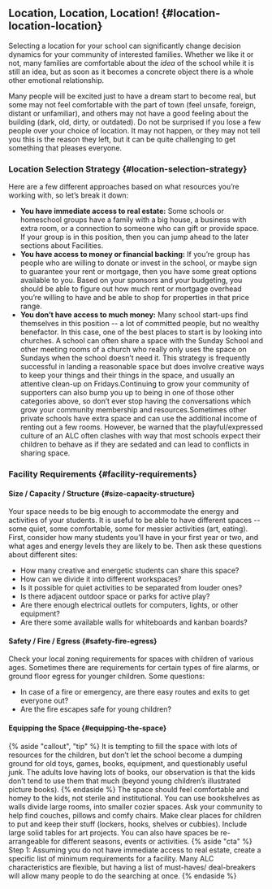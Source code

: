 ## Location, Location, Location! {#location-location-location}

Selecting a location for your school can significantly change decision dynamics for your community of interested families. Whether we like it or not, many families are comfortable about the _idea_ of the school while it is still an idea, but as soon as it becomes a concrete object there is a whole other emotional relationship.

Many people will be excited just to have a dream start to become real, but some may not feel comfortable with the part of town (feel unsafe, foreign, distant or unfamiliar), and others may not have a good feeling about the building (dark, old, dirty, or outdated). Do not be surprised if you lose a few people over your choice of location. It may not happen, or they may not tell you this is the reason they left, but it can be quite challenging to get something that pleases everyone.

### Location Selection Strategy {#location-selection-strategy}

Here are a few different approaches based on what resources you’re working with, so let’s break it down:

*   **You have immediate access to real estate:** Some schools or homeschool groups have a family with a big house, a business with extra room, or a connection to someone who can gift or provide space. If your group is in this position, then you can jump ahead to the later sections about Facilities.
*   **You have access to money or financial backing:** If you’re group has people who are willing to donate or invest in the school, or maybe sign to guarantee your rent or mortgage, then you have some great options available to you. Based on your sponsors and your budgeting, you should be able to figure out how much rent or mortgage overhead you’re willing to have and be able to shop for properties in that price range.
*   **You don’t have access to much money:** Many school start-ups find themselves in this position -- a lot of committed people, but no wealthy benefactor. In this case, one of the best places to start is by looking into churches. A school can often share a space with the Sunday School and other meeting rooms of a church who really only uses the space on Sundays when the school doesn’t need it. This strategy is frequently successful in landing a reasonable space but does involve creative ways to keep your things and their things in the space, and usually an attentive clean-up on Fridays.Continuing to grow your community of supporters can also bump you up to being in one of those other categories above, so don’t ever stop having the conversations which grow your community membership and resources.Sometimes other private schools have extra space and can use the additional income of renting out a few rooms. However, be warned that the playful/expressed culture of an ALC often clashes with way that most schools expect their children to behave as if they are sedated and can lead to conflicts in sharing space.

### Facility Requirements {#facility-requirements}

#### Size / Capacity / Structure {#size-capacity-structure}

Your space needs to be big enough to accommodate the energy and activities of your students. It is useful to be able to have different spaces -- some quiet, some comfortable, some for messier activities (art, eating). First, consider how many students you’ll have in your first year or two, and what ages and energy levels they are likely to be. Then ask these questions about different sites:

*   How many creative and energetic students can share this space?
*   How can we divide it into different workspaces?
*   Is it possible for quiet activities to be separated from louder ones?
*   Is there adjacent outdoor space or parks for active play?
*   Are there enough electrical outlets for computers, lights, or other equipment?
*   Are there some available walls for whiteboards and kanban boards?

#### Safety / Fire / Egress {#safety-fire-egress}

Check your local zoning requirements for spaces with children of various ages. Sometimes there are requirements for certain types of fire alarms, or ground floor egress for younger children. Some questions:

*   In case of a fire or emergency, are there easy routes and exits to get everyone out?
*   Are the fire escapes safe for young children?

#### Equipping the Space {#equipping-the-space}
{% aside "callout", "tip" %}
It is tempting to fill the space with lots of resources for the children, but don’t let the school become a dumping ground for old toys, games, books, equipment, and questionably useful junk. The adults love having lots of books, our observation is that the kids don’t tend to use them that much (beyond young children’s illustrated picture books).
{% endaside %}
The space should feel comfortable and homey to the kids, not sterile and institutional. You can use bookshelves as walls divide large rooms, into smaller cozier spaces. Ask your community to help find couches, pillows and comfy chairs. Make clear places for children to put and keep their stuff (lockers, hooks, shelves or cubbies). Include large solid tables for art projects. You can also have spaces be re-arrangeable for different seasons, events or activities.
{% aside "cta" %}
Step 1: Assuming you do not have immediate access to real estate, create a specific list of minimum requirements for a facility.  Many ALC characteristics are flexible, but having a list of must-haves/ deal-breakers will allow many people to do the searching at once. 
{% endaside %}